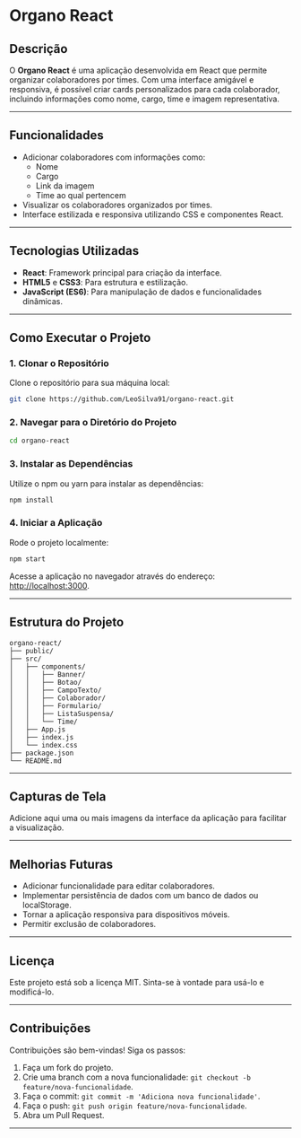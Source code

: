
# Organo React

## Descrição
O **Organo React** é uma aplicação desenvolvida em React que permite organizar colaboradores por times. Com uma interface amigável e responsiva, é possível criar cards personalizados para cada colaborador, incluindo informações como nome, cargo, time e imagem representativa.

---

## Funcionalidades
- Adicionar colaboradores com informações como:
  - Nome
  - Cargo
  - Link da imagem
  - Time ao qual pertencem
- Visualizar os colaboradores organizados por times.
- Interface estilizada e responsiva utilizando CSS e componentes React.

---

## Tecnologias Utilizadas
- **React**: Framework principal para criação da interface.
- **HTML5** e **CSS3**: Para estrutura e estilização.
- **JavaScript (ES6)**: Para manipulação de dados e funcionalidades dinâmicas.

---

## Como Executar o Projeto

### 1. Clonar o Repositório
Clone o repositório para sua máquina local:
```bash
git clone https://github.com/LeoSilva91/organo-react.git
```

### 2. Navegar para o Diretório do Projeto
```bash
cd organo-react
```

### 3. Instalar as Dependências
Utilize o npm ou yarn para instalar as dependências:
```bash
npm install
```

### 4. Iniciar a Aplicação
Rode o projeto localmente:
```bash
npm start
```
Acesse a aplicação no navegador através do endereço: [http://localhost:3000](http://localhost:3000).

---

## Estrutura do Projeto

```
organo-react/
├── public/
├── src/
│   ├── components/
│   │   ├── Banner/
│   │   ├── Botao/
│   │   ├── CampoTexto/
│   │   ├── Colaborador/
│   │   ├── Formulario/
│   │   ├── ListaSuspensa/
│   │   └── Time/
│   ├── App.js
│   ├── index.js
│   └── index.css
├── package.json
└── README.md
```

---

## Capturas de Tela

Adicione aqui uma ou mais imagens da interface da aplicação para facilitar a visualização.

---

## Melhorias Futuras
- Adicionar funcionalidade para editar colaboradores.
- Implementar persistência de dados com um banco de dados ou localStorage.
- Tornar a aplicação responsiva para dispositivos móveis.
- Permitir exclusão de colaboradores.

---

## Licença
Este projeto está sob a licença MIT. Sinta-se à vontade para usá-lo e modificá-lo.

---

## Contribuições
Contribuições são bem-vindas! Siga os passos:
1. Faça um fork do projeto.
2. Crie uma branch com a nova funcionalidade: `git checkout -b feature/nova-funcionalidade`.
3. Faça o commit: `git commit -m 'Adiciona nova funcionalidade'`.
4. Faça o push: `git push origin feature/nova-funcionalidade`.
5. Abra um Pull Request.

---

